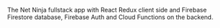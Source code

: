 The Net Ninja fullstack app with React Redux client side and Firebase Firestore database, Firebase Auth and Cloud Functions on the backend.